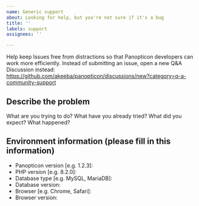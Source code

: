 ```yaml
---
name: Generic support
about: Looking for help, but you're not sure if it's a bug
title: ''
labels: support
assignees: ''

---
```


Help keep Issues free from distractions so that Panopticon developers can work more efficiently. Instead of submitting an issue, open a new Q&A Discussion instead: https://github.com/akeeba/panopticon/discussions/new?category=q-a-community-support

## Describe the problem

What are you trying to do? What have you already tried? What did you expect? What happened?

## Environment information (please fill in this information)

* Panopticon version [e.g. 1.2.3]:
* PHP version [e.g. 8.2.0]:
* Database type [e.g. MySQL, MariaDB]:
* Database version:
* Browser [e.g. Chrome, Safari]:
* Browser version:
